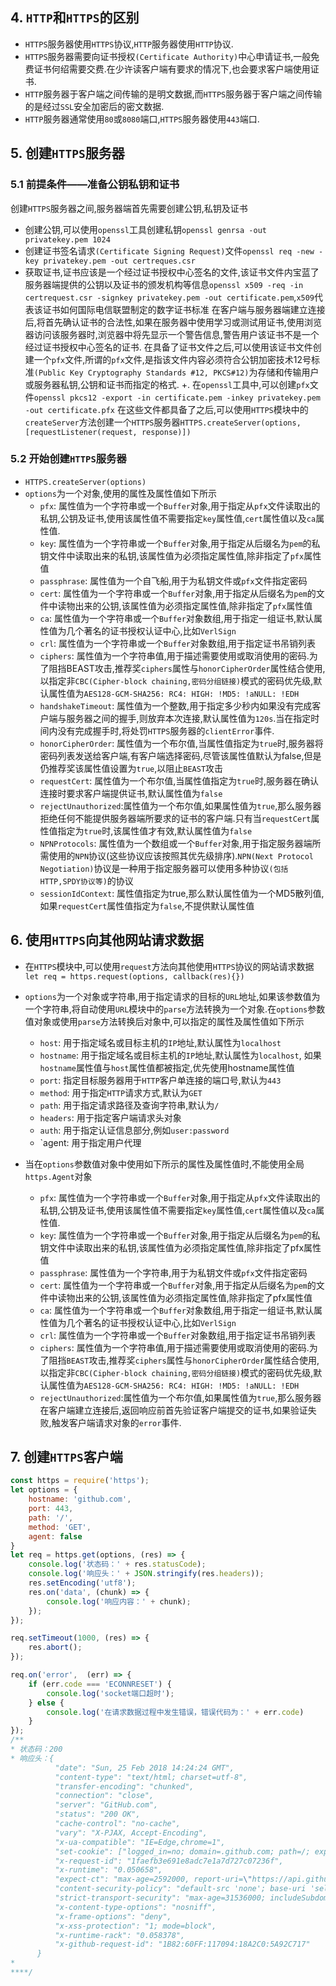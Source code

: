 ## 4. `HTTP`和`HTTPS`的区别
+ `HTTPS`服务器使用`HTTPS`协议,`HTTP`服务器使用`HTTP`协议.
+ `HTTPS`服务器需要向证书授权`(Certificate Authority)`中心申请证书,一般免费证书何绍需要交费.在少许读客户端有要求的情况下,也会要求客户端使用证书.
+ `HTTP`服务器于客户端之间传输的是明文数据,而`HTTPS`服务器于客户端之间传输的是经过`SSL`安全加密后的密文数据.
+ `HTTP`服务器通常使用`80`或`8080`端口,`HTTPS`服务器使用`443`端口.

## 5. 创建`HTTPS`服务器
### 5.1 前提条件——准备公钥私钥和证书
创建`HTTPS`服务器之间,服务器端首先需要创建公钥,私钥及证书
+ 创建公钥,可以使用`openssl`工具创建私钥`openssl genrsa -out privatekey.pem 1024`
+ 创建证书签名请求`(Certificate Signing Request)`文件`openssl req -new -key privatekey.pem -out certreques.csr`
+ 获取证书,证书应该是一个经过证书授权中心签名的文件,该证书文件内宝蓝了服务器端提供的公钥以及证书的颁发机构等信息`openssl x509 -req -in certrequest.csr -signkey privatekey.pem -out certificate.pem`,`x509`代表该证书如何国际电信联盟制定的数字证书标准
在客户端与服务器端建立连接后,将首先确认证书的合法性,如果在服务器中使用学习或测试用证书,使用浏览器访问该服务器时,浏览器中将先显示一个警告信息,警告用户该证书不是一个经过证书授权中心签名的证书.
在具备了证书文件之后,可以使用该证书文件创建一个`pfx`文件,所谓的`pfx`文件,是指该文件内容必须符合公钥加密技术12号标准`(Public Key Cryptography Standards #12, PKCS#12)`为存储和传输用户或服务器私钥,公钥和证书而指定的格式.
+. 在`openssl`工具中,可以创建`pfx`文件`openssl pkcs12 -export -in certificate.pem -inkey privatekey.pem -out certificate.pfx`
在这些文件都具备了之后,可以使用`HTTPS`模块中的`createServer`方法创建一个`HTTPS`服务器`HTTPS.createServer(options, [requestListener(request, response)])`

### 5.2 开始创建`HTTPS`服务器
+ `HTTPS.createServer(options)`
+ `options`为一个对象,使用的属性及属性值如下所示
    * `pfx`: 属性值为一个字符串或一个`Buffer`对象,用于指定从`pfx`文件读取出的私钥,公钥及证书,使用该属性值不需要指定`key`属性值,`cert`属性值以及`ca`属性值.
    * `key`: 属性值为一个字符串或一个`Buffer`对象,用于指定从后缀名为`pem`的私钥文件中读取出来的私钥,该属性值为必须指定属性值,除非指定了`pfx`属性值
    * `passphrase`: 属性值为一个自飞船,用于为私钥文件或`pfx`文件指定密码
    * `cert`: 属性值为一个字符串或一个`Buffer`对象,用于指定从后缀名为`pem`的文件中读物出来的公钥,该属性值为必须指定属性值,除非指定了`pfx`属性值
    * `ca`: 属性值为一个字符串或一个`Buffer`对象数组,用于指定一组证书,默认属性值为几个著名的证书授权认证中心,比如`VerlSign`
    * `crl`: 属性值为一个字符串或一个`Buffer`对象数组,用于指定证书吊销列表
    * `ciphers`: 属性值为一个字符串值,用于描述需要使用或取消使用的密码.为了阻挡BEAST攻击,推荐奖`ciphers`属性与`honorCipherOrder`属性结合使用,以指定非`CBC(Cipher-block chaining,密码分组链接)`模式的密码优先级,默认属性值为`AES128-GCM-SHA256: RC4: HIGH: !MD5: !aNULL: !EDH`
    * `handshakeTimeout`: 属性值为一个整数,用于指定多少秒内如果没有完成客户端与服务器之间的握手,则放弃本次连接,默认属性值为`120s`.当在指定时间内没有完成握手时,将处罚`HTTPS`服务器的`clientError`事件.
    * `honorCipherOrder`: 属性值为一个布尔值,当属性值指定为`true`时,服务器将密码列表发送给客户端,有客户端选择密码,尽管该属性值默认为false,但是仍推荐奖该属性值设置为`true`,以阻止`BEAST`攻击
    * `requestCert`: 属性值为一个布尔值,当属性值指定为`true`时,服务器在确认连接时要求客户端提供证书,默认属性值为`false`
    * `rejectUnauthorized`:属性值为一个布尔值,如果属性值为`true`,那么服务器拒绝任何不能提供服务器端所要求的证书的客户端.只有当`requestCert`属性值指定为`true`时,该属性值才有效,默认属性值为`false`
    * `NPNProtocols`: 属性值为一个数组或一个`Buffer`对象,用于指定服务器端所需使用的`NPN`协议(这些协议应该按照其优先级排序).`NPN(Next Protocol Negotiation)`协议是一种用于指定服务器可以使用多种协议`(包括HTTP,SPDY协议等)`的协议
    * `sessionIdContext`: 属性值指定为true,那么默认属性值为一个MD5散列值,如果`requestCert`属性值指定为`false`,不提供默认属性值

## 6. 使用`HTTPS`向其他网站请求数据
+ 在`HTTPS`模块中,可以使用`request`方法向其他使用`HTTPS`协议的网站请求数据
`let req = https.request(options, callback(res){})`
+ `options`为一个对象或字符串,用于指定请求的目标的`URL`地址,如果该参数值为一个字符串,将自动使用`URL`模块中的`parse`方法转换为一个对象.在`options`参数值对象或使用`parse`方法转换后对象中,可以指定的属性及属性值如下所示
    * `host`: 用于指定域名或目标主机的`IP`地址,默认属性为`localhost`
    * `hostname`: 用于指定域名或目标主机的`IP`地址,默认属性为`localhost`, 如果`hostname`属性值与`host`属性值都被指定,优先使用hostname属性值
    * `port`: 指定目标服务器用于`HTTP`客户单连接的端口号,默认为`443`
    * `method`: 用于指定`HTTP`请求方式,默认为`GET`
    * `path`: 用于指定请求路径及查询字符串,默认为`/`
    * `headers`: 用于指定客户端请求头对象
    * `auth`: 用于指定认证信息部分,例如`user:password`
    * `agent: 用于指定用户代理
    
+ 当在`options`参数值对象中使用如下所示的属性及属性值时,不能使用全局`https.Agent`对象
    * `pfx`: 属性值为一个字符串或一个`Buffer`对象,用于指定从`pfx`文件读取出的私钥,公钥及证书,使用该属性值不需要指定`key`属性值,`cert`属性值以及`ca`属性值.
    * `key`: 属性值为一个字符串或一个`Buffer`对象,用于指定从后缀名为`pem`的私钥文件中读取出来的私钥,该属性值为必须指定属性值,除非指定了pfx属性值
    * `passphrase`: 属性值为一个字符串,用于为私钥文件或`pfx`文件指定密码
    * `cert`: 属性值为一个字符串或一个`Buffer`对象,用于指定从后缀名为`pem`的文件中读物出来的公钥,该属性值为必须指定属性值,除非指定了pfx属性值
    * `ca`: 属性值为一个字符串或一个`Buffer`对象数组,用于指定一组证书,默认属性值为几个著名的证书授权认证中心,比如`VerlSign`
    * `crl`: 属性值为一个字符串或一个`Buffer`对象数组,用于指定证书吊销列表
    * `ciphers`: 属性值为一个字符串值,用于描述需要使用或取消使用的密码.为了阻挡`BEAST`攻击,推荐奖`ciphers`属性与`honorCipherOrder`属性结合使用,以指定非`CBC(Cipher-block chaining,密码分组链接)`模式的密码优先级,默认属性值为`AES128-GCM-SHA256: RC4: HIGH: !MD5: !aNULL: !EDH`
    * `rejectUnauthorized`:属性值为一个布尔值,如果属性值为`true`,那么服务器在客户端建立连接后,返回响应前首先验证客户端提交的证书,如果验证失败,触发客户端请求对象的`error`事件.
    
## 7. 创建`HTTPS`客户端
```javascript
const https = require('https');
let options = {
    hostname: 'github.com',
    port: 443,
    path: '/',
    method: 'GET',
    agent: false
}
let req = https.get(options, (res) => {
    console.log('状态码：' + res.statusCode);
    console.log('响应头：' + JSON.stringify(res.headers));
    res.setEncoding('utf8');
    res.on('data', (chunk) => {
        console.log('响应内容：' + chunk);
    });
});

req.setTimeout(1000, (res) => {
    res.abort();
});

req.on('error',  (err) => {
    if (err.code === 'ECONNRESET') {
        console.log('socket端口超时');
    } else {
        console.log('在请求数据过程中发生错误，错误代码为：' + err.code)
    }
});
/**
* 状态码：200
* 响应头：{
          "date": "Sun, 25 Feb 2018 14:24:24 GMT",
          "content-type": "text/html; charset=utf-8",
          "transfer-encoding": "chunked",
          "connection": "close",
          "server": "GitHub.com",
          "status": "200 OK",
          "cache-control": "no-cache",
          "vary": "X-PJAX, Accept-Encoding",
          "x-ua-compatible": "IE=Edge,chrome=1",
          "set-cookie": ["logged_in=no; domain=.github.com; path=/; expires=Thu, 25 Feb 2038 14:24:24 -0000; secure; HttpOnly", "_gh_sess=eyJzZXNzaW9uX2lkIjoiMDY1YjM2ZmU4ZGM5MTFlZTliNjllMDI5ZDg0YzQ0ODUiLCJsYXN0X3JlYWRfZnJvbV9yZXBsaWNhcyI6MTUxOTU2ODY2NDUzMywiX2NzcmZfdG9rZW4iOiJ1ck5qWmZTMkpkeGpxMlN2ZzJhbklJM2pvaTJMVWEzWHcvSXEvTGtzVzBrPSJ9--8b5c0c203b3767a35f046b5ea4e375715e4d95be; path=/; secure; HttpOnly"],
          "x-request-id": "1faefb3e691e8adc7e1a7d727c07236f",
          "x-runtime": "0.050658",
          "expect-ct": "max-age=2592000, report-uri=\"https://api.github.com/_private/browser/errors\"",
          "content-security-policy": "default-src 'none'; base-uri 'self'; block-all-mixed-content; child-src render.githubusercontent.com; connect-src 'self' uploads.github.com status.github.com collector.githubapp.com api.github.com www.google-analytics.com github-cloud.s3.amazonaws.com github-production-repository-file-5c1aeb.s3.amazonaws.com github-production-upload-manifest-file-7fdce7.s3.amazonaws.com github-production-user-asset-6210df.s3.amazonaws.com wss://live.github.com; font-src assets-cdn.github.com; form-action 'self' github.com gist.github.com; frame-ancestors 'none'; img-src 'self' data: assets-cdn.github.com identicons.github.com collector.githubapp.com github-cloud.s3.amazonaws.com *.githubusercontent.com; manifest-src 'self'; media-src 'none'; script-src assets-cdn.github.com; style-src 'unsafe-inline' assets-cdn.github.com; worker-src 'self'",
          "strict-transport-security": "max-age=31536000; includeSubdomains; preload",
          "x-content-type-options": "nosniff",
          "x-frame-options": "deny",
          "x-xss-protection": "1; mode=block",
          "x-runtime-rack": "0.058378",
          "x-github-request-id": "1B82:60FF:117094:18A2C0:5A92C717"
      }
* 
****/
```